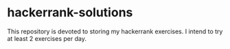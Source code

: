 # hackerrank-solutions

This repository is devoted to storing my hackerrank exercises. I intend to try at least 2 exercises per day.
